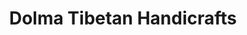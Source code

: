 ---
title: "Dolma Tibetan Handicrafts"
url: /menlo-park/dolma-tibetan-handicrafts/
shop: clothes
---